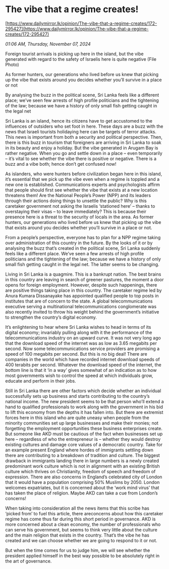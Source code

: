 # The vibe that a regime creates!

[https://www.dailymirror.lk/opinion/The-vibe-that-a-regime-creates/172-295427](https://www.dailymirror.lk/opinion/The-vibe-that-a-regime-creates/172-295427)

*01:06 AM, Thursday, November 07, 2024*

Foreign tourist arrivals is picking up here in the island, but the vibe generated with regard to the safety of Israelis here is quite negative (File Photo)

As former hunters, our generations who lived before us knew that picking up the vibe that exists around you decides whether you’ll survive in a place or not

By analysing the buzz in the political scene, Sri Lanka feels like a different place; we’ve seen few arrests of high profile politicians and the tightening of the law; because we have a history of only small fish getting caught in the legal net

Sri Lanka is an island, hence its citizens have to get accustomed to the influences of outsiders who set foot in here. These days are a buzz with the news that Israeli tourists holidaying here can be targets of terror attacks. This news is important from both a security and political perspective. Then, there is this buzz in tourism that foreigners are arriving in Sri Lanka to soak in its beauty and enjoy a holiday. But the vibe generated in Arugam Bay is rather negative. When you go and settle down in a place – even temporarily – it’s vital to see whether the vibe there is positive or negative. There is a buzz and a vibe both; hence don’t get confused now!

As islanders, who were hunters before civilization began here in this island, it’s essential that we pick up the vibe even when a regime is toppled and a new one is established. Communications experts and psychologists affirm that people should first see whether the vibe that exists at a new location threatens them! Are the National People’s Power (NPP) and its leaders through their actions doing things to unsettle the public? Why is this caretaker government not asking the Israelis ‘stationed here’ – thanks to overstaying their visas – to leave immediately? This is because their presence here is a threat to the security of locals in the area. As former hunters, our generations who lived before us knew that picking up the vibe that exists around you decides whether you’ll survive in a place or not.

From a people’s perspective, everyone has to plan for a NPP regime taking over administration of this country in the future. By the looks of it or by analysing the buzz that’s created in the political scene, Sri Lanka suddenly feels like a different place. We’ve seen a few arrests of high profile politicians and the tightening of the law; because we have a history of only small fish getting caught in the legal net. The latter seems to be changing.

Living in Sri Lanka is a quagmire. This is a bankrupt nation. The best brains in this country are leaving in search of greener pastures, the moment a door opens for foreign employment. However, despite such happenings, there are positive things taking place in this country. The caretaker regime led by Anura Kumara Dissanayake has appointed qualified people to top posts in institutes that are of concern to the state. A global telecommunications executive serving a multinational telecommunications conglomerate was also recently invited to throw his weight behind the government’s initiative to strengthen the country’s digital economy.

It’s enlightening to hear where Sri Lanka wishes to head in terms of its digital economy; invariably pulling along with it the performance of the telecommunications industry on an upward curve. It was not very long ago that the download speed of the internet was as low as 3.65 megabits per second. Now some telecommunications service providers are promising a speed of 100 megabits per second. But this is no big deal! There are companies in the world which have recorded internet download speeds of 400 terabits per second. Whatever the download speed of the internet, the bottom line is that it ‘in a way’ gives somewhat of an indication as to how most governments wish to control the speed at which individuals grow, educate and perform in their jobs.

Still in Sri Lanka there are other factors which decide whether an individual successfully sets up business and starts contributing to the country’s national income. The new president seems to be that person who’ll extend a hand to qualified professionals to work along with the government in his bid to lift this economy from the depths it has fallen into. But there are extremist forces here in this island who are quite uneasy when people from the minority communities set up large businesses and make their monies; not forgetting the employment opportunities these business enterprises create. But someone like AKD must be cautious of the fact when businesses set up here – regardless of who the entrepreneur is – whether they would destroy existing cultures and damage core values of a democratic country. Take for an example present England where hordes of immigrants settling down there are contributing to a breakdown of tradition and culture. The biggest drawback in immigrants landing there in large numbers is a newly created predominant work culture which is not in alignment with an existing British culture which thrives on Christianity, freedom of speech and freedom of expression. There are also concerns in England’s celebrated city of London that it would have a population comprising 50% Muslims by 2050. London welcomes expatriates, but it is concerned about the ‘work mind virus’ that has taken the place of religion. Maybe AKD can take a cue from London’s concerns!

When taking into consideration all the news items that this scribe has ‘picked from’ to fuel this article, there areconcerns about how this caretaker regime has come thus far during this short period in governance. AKD is more concerned about a clean economy, the number of professionals who can serve his government, but seems to think very little about the culture and the main religion that exists in the country. That’s the vibe he has created and we can choose whether we are going to respond to it or not.

But when the time comes for us to judge him, we will see whether the president applied himself in the best way possible to be absolutely right in the art of governance.

